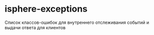 # isphere-exceptions

Список классов-ошибок для внутреннего отслеживания событий и выдачи ответа для клиентов